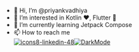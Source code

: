 - 👋 Hi, I’m @priyankvadhiya
- 👀 I’m interested in Kotlin ❤️, Flutter 💙
- 🌱 I’m currently learning Jetpack Compose
- 📫 How to reach me
<br>[![icons8-linkedin-48](https://github.com/priyankvadhiya/priyankvadhiya/assets/47471237/62842a34-0f4f-4a5b-82c3-61b091dc5e6e)](https://www.linkedin.com/in/priyank-vadhiya)[![DarkMode](https://github.com/priyankvadhiya/priyankvadhiya/assets/47471237/9fd04065-e7ae-4992-ab80-49fdf250bc3c.png#gh-dark-mode-only)](https://twitter.com/priyankvadhiya)
<!--![LightMode](https://github.com/priyankvadhiya/priyankvadhiya/assets/47471237/12668c7b-f751-49ed-91ad-168ab300a568.png#gh-light-mode-only)--->
<!---
priyankvadhiya/priyankvadhiya is a ✨ special ✨ repository because its `README.md` (this file) appears on your GitHub profile.
You can click the Preview link to take a look at your changes.
--->
